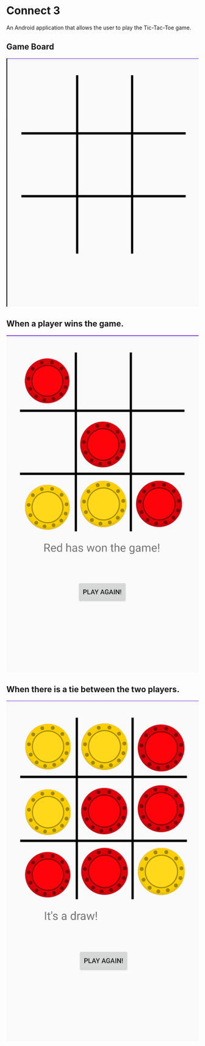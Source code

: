 # Connect 3
An Android application that allows the user to play the Tic-Tac-Toe game.

## Game Board
!['Game Board'](firstimage.png)

## When a player wins the game.
!['When a player wins the game.'](secondimage.png)

## When there is a tie between the two players.
!['When there is a tie between the two players.'](thirdimage.png)
